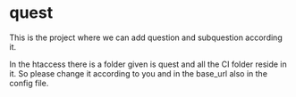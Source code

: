 # quest
This is the project where we can add question and subquestion according it. 

In the htaccess there is a folder given is quest and all the CI folder reside in it. So please change it according to you and in the base_url also in the config file.
